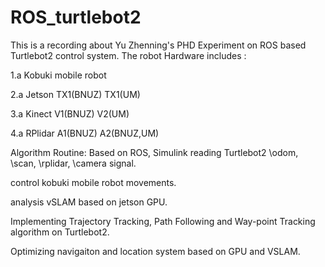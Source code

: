 # ROS_turtlebot2
This is a recording about Yu Zhenning's PHD Experiment on ROS based Turtlebot2 control system.
The robot Hardware includes : 

1.a Kobuki mobile robot

2.a Jetson TX1(BNUZ) TX1(UM)

3.a Kinect V1(BNUZ) V2(UM)

4.a RPlidar A1(BNUZ) A2(BNUZ,UM)

Algorithm Routine:
Based on ROS, Simulink reading Turtlebot2 \odom, \scan, \rplidar, \camera signal.

control kobuki mobile robot movements.

analysis vSLAM based on jetson GPU.

Implementing Trajectory Tracking, Path Following and Way-point Tracking algorithm on Turtlebot2.

Optimizing navigaiton and location system based on GPU and VSLAM.
